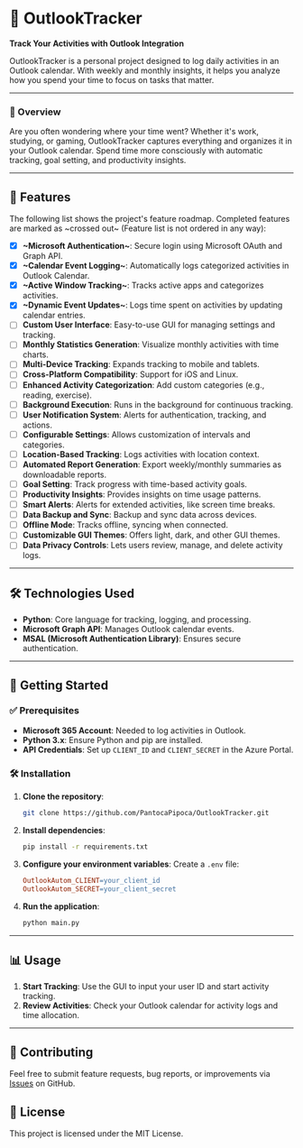 # 📅 OutlookTracker

**Track Your Activities with Outlook Integration**

OutlookTracker is a personal project designed to log daily activities in an Outlook calendar. With weekly and monthly insights, it helps you analyze how you spend your time to focus on tasks that matter.

---

### 📝 Overview
Are you often wondering where your time went? Whether it's work, studying, or gaming, OutlookTracker captures everything and organizes it in your Outlook calendar. Spend time more consciously with automatic tracking, goal setting, and productivity insights.

---

## 🚀 Features
The following list shows the project's feature roadmap. Completed features are marked as ~crossed out~ (Feature list is not ordered in any way):

- [x] **~Microsoft Authentication~**: Secure login using Microsoft OAuth and Graph API.
- [x] **~Calendar Event Logging~**: Automatically logs categorized activities in Outlook Calendar.
- [x] **~Active Window Tracking~**: Tracks active apps and categorizes activities.
- [x] **~Dynamic Event Updates~**: Logs time spent on activities by updating calendar entries.
- [ ] **Custom User Interface**: Easy-to-use GUI for managing settings and tracking.
- [ ] **Monthly Statistics Generation**: Visualize monthly activities with time charts.
- [ ] **Multi-Device Tracking**: Expands tracking to mobile and tablets.
- [ ] **Cross-Platform Compatibility**: Support for iOS and Linux.
- [ ] **Enhanced Activity Categorization**: Add custom categories (e.g., reading, exercise).
- [ ] **Background Execution**: Runs in the background for continuous tracking.
- [ ] **User Notification System**: Alerts for authentication, tracking, and actions.
- [ ] **Configurable Settings**: Allows customization of intervals and categories.
- [ ] **Location-Based Tracking**: Logs activities with location context.
- [ ] **Automated Report Generation**: Export weekly/monthly summaries as downloadable reports.
- [ ] **Goal Setting**: Track progress with time-based activity goals.
- [ ] **Productivity Insights**: Provides insights on time usage patterns.
- [ ] **Smart Alerts**: Alerts for extended activities, like screen time breaks.
- [ ] **Data Backup and Sync**: Backup and sync data across devices.
- [ ] **Offline Mode**: Tracks offline, syncing when connected.
- [ ] **Customizable GUI Themes**: Offers light, dark, and other GUI themes.
- [ ] **Data Privacy Controls**: Lets users review, manage, and delete activity logs.

---

## 🛠️ Technologies Used
- **Python**: Core language for tracking, logging, and processing.
- **Microsoft Graph API**: Manages Outlook calendar events.
- **MSAL (Microsoft Authentication Library)**: Ensures secure authentication.

---

## 🎉 Getting Started

### ✅ Prerequisites
- **Microsoft 365 Account**: Needed to log activities in Outlook.
- **Python 3.x**: Ensure Python and pip are installed.
- **API Credentials**: Set up `CLIENT_ID` and `CLIENT_SECRET` in the Azure Portal.

### 🛠️ Installation

1. **Clone the repository**:
    ```bash
    git clone https://github.com/PantocaPipoca/OutlookTracker.git
    ```

2. **Install dependencies**:
    ```bash
    pip install -r requirements.txt
    ```

3. **Configure your environment variables**:
    Create a `.env` file:
    ```makefile
    OutlookAutom_CLIENT=your_client_id
    OutlookAutom_SECRET=your_client_secret
    ```

4. **Run the application**:
    ```bash
    python main.py
    ```

---

## 📊 Usage

1. **Start Tracking**: Use the GUI to input your user ID and start activity tracking.
2. **Review Activities**: Check your Outlook calendar for activity logs and time allocation.

---

## 🧩 Contributing
Feel free to submit feature requests, bug reports, or improvements via [Issues](https://github.com/PantocaPipoca/OutlookTracker/issues) on GitHub.

## 📜 License
This project is licensed under the MIT License.
